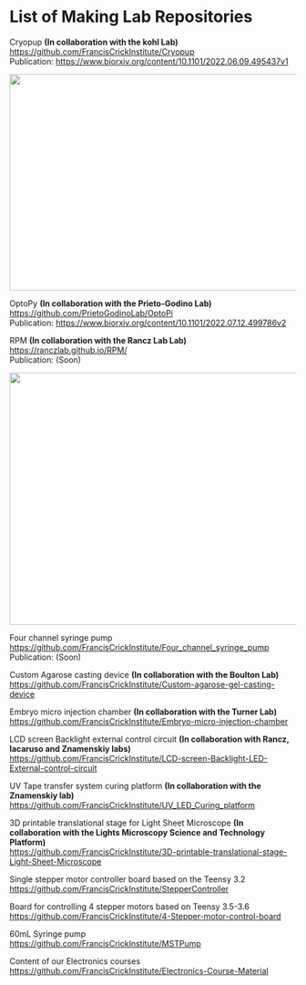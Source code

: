 # List of Making Lab Repositories

Cryopup **(In collaboration with the kohl Lab)**\
https://github.com/FrancisCrickInstitute/Cryopup \
Publication: https://www.biorxiv.org/content/10.1101/2022.06.09.495437v1

<p align="center">
  <img width="725" height="380" src="https://user-images.githubusercontent.com/54901317/196657665-c5a63554-9f1a-4008-a2a4-11ae4f82a6e1.png">
</p>

OptoPy **(In collaboration with the Prieto-Godino Lab)**\
https://github.com/PrietoGodinoLab/OptoPi \
Publication: https://www.biorxiv.org/content/10.1101/2022.07.12.499786v2

RPM **(In collaboration with the Rancz Lab Lab)**\
https://ranczlab.github.io/RPM/ \
Publication: (Soon)

<p align="center">
  <img width="591" height="443" src="https://user-images.githubusercontent.com/54901317/196661230-0775372d-3e0c-423e-83ac-64f6362e0107.jpg">
</p>

Four channel syringe pump\
https://github.com/FrancisCrickInstitute/Four_channel_syringe_pump \
Publication: (Soon)

Custom Agarose casting device **(In collaboration with the Boulton Lab)**\
https://github.com/FrancisCrickInstitute/Custom-agarose-gel-casting-device 

Embryo micro injection chamber **(In collaboration with the Turner Lab)**\
https://github.com/FrancisCrickInstitute/Embryo-micro-injection-chamber 

LCD screen Backlight external control circuit **(In collaboration with Rancz, Iacaruso and Znamenskiy labs)**\
https://github.com/FrancisCrickInstitute/LCD-screen-Backlight-LED-External-control-circuit 

UV Tape transfer system curing platform **(In collaboration with the Znamenskiy lab)**\
https://github.com/FrancisCrickInstitute/UV_LED_Curing_platform 

3D printable translational stage for Light Sheet Microscope **(In collaboration with the Lights Microscopy Science and Technology Platform)**\
https://github.com/FrancisCrickInstitute/3D-printable-translational-stage-Light-Sheet-Microscope 

Single stepper motor controller board based on the Teensy 3.2\
https://github.com/FrancisCrickInstitute/StepperController 

Board for controlling 4 stepper motors based on Teensy 3.5-3.6\
https://github.com/FrancisCrickInstitute/4-Stepper-motor-control-board 

60mL Syringe pump\
https://github.com/FrancisCrickInstitute/MSTPump 

Content of our Electronics courses\
https://github.com/FrancisCrickInstitute/Electronics-Course-Material 
